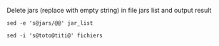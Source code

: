 Delete jars (replace with empty string) in file jars list and output result
```
sed -e 's@jars/@@' jar_list
```


```
sed -i 's@toto@titi@' fichiers
```
